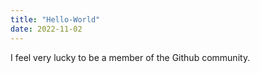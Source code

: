 ```yaml
---
title: "Hello-World"
date: 2022-11-02
---
```

I feel very lucky to be a member of the Github community. 
